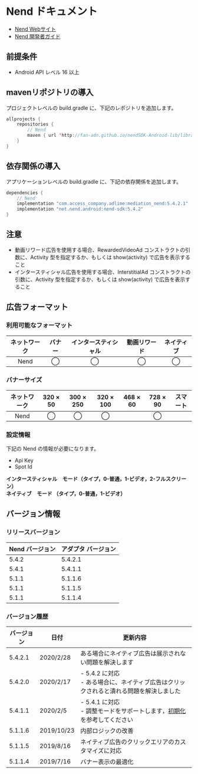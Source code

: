# Nend ドキュメント
- [Nend Webサイト](https://nend.net/)
- [Nend 開発者ガイド](https://github.com/fan-ADN/nendSDK-Android-pub)

## 前提条件
- Android API レベル 16 以上

## mavenリポジトリの導入
プロジェクトレベルの build.gradle に、下記のレポジトリを追加します。

```java
allprojects {
    repositories {
        // Nend
        maven { url 'http://fan-adn.github.io/nendSDK-Android-lib/library' }
    }
}
```

## 依存関係の導入
アプリケーションレベルの build.gradle に、下記の依存関係を追加します。

```java
dependencies {
    // Nend  
    implementation "com.access_company.adlime:mediation_nend:5.4.2.1"
    implementation "net.nend.android:nend-sdk:5.4.2"
}
```

## 注意
- 動画リワード広告を使用する場合、RewardedVideoAd コンストラクトの引数に、Activity 型を指定するか、もしくは show(activity) で広告を表示すること
- インタースティシャル広告を使用する場合、InterstitialAd コンストラクトの引数に、Activity 型を指定するか、もしくは show(activity) で広告を表示すること

## 広告フォーマット
### 利用可能なフォーマット

|ネットワーク|バナー|インタースティシャル|動画リワード|ネイティブ|
|:------: |:---:|:----------:|:------:|:----:|
| Nend | ◯    | ◯          | ◯      | ◯   |

### バナーサイズ
|ネットワーク |320 × 50 |300 × 250 |320 × 100 |468 × 60 |728 × 90  |スマート |
|:------:|:-----:|:------:|:------:|:-----:|:------:|:----:|
| Nend   | ◯     | ◯      | ◯      |       | ◯      |      |

### 設定情報
下記の Nend の情報が必要になります。  
- Api Key  
- Spot Id  

**インタースティシャル　モード（タイプ，0-普通，1-ビデオ，2-フルスクリーン）**  
**ネイティブ　モード （タイプ，0-普通，1-ビデオ）**

## バージョン情報

### リリースバージョン
| Nend バージョン | アダプタ バージョン |
|:--------------|:------------------|
| 5.4.2    | 5.4.2.1       |
| 5.4.1    | 5.4.1.1       |
| 5.1.1    | 5.1.1.6       |
| 5.1.1    | 5.1.1.5       |
| 5.1.1    | 5.1.1.4       |

### バージョン履歴
| バージョン    | 日付        | 更新内容                      |
|-------------|-------------|------------------------------------|
| 5.4.2.1     | 2020/2/28   | ある場合にネイティブ広告は展示されない問題を解決します |
| 5.4.2.0     | 2020/2/17   | - 5.4.2 に対応<br>- ある場合に、ネイティブ広告はクリックされると潰れる問題を解決しました |
| 5.4.1.1     | 2020/2/5    | - 5.4.1 に対応<br>- 調整モードをサポートします，[初期化](./init.md)を参考してください |
| 5.1.1.6     | 2019/10/23  | 内部ロジックの改善 |
| 5.1.1.5     | 2019/8/16   | ネイティブ広告のクリックエリアのカスタマイズに対応 |
| 5.1.1.4     | 2019/7/16   | バナー表示の最適化 |
